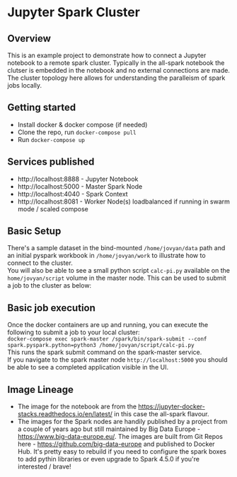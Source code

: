 # Jupyter Spark Cluster

## Overview

This is an example project to demonstrate how to connect a Jupyter notebook to a remote spark cluster.  Typically in the all-spark notebook the clutser is embedded in the notebook and no external connections are made.  The cluster topology here allows for understanding the paralleism of spark jobs locally.

## Getting started

* Install docker & docker compose (if needed)
* Clone the repo, run `docker-compose pull`
* Run `docker-compose up`

## Services published

* http://localhost:8888 - Jupyter Notebook
* http://localhost:5000 - Master Spark Node
* http://localhost:4040 - Spark Context
* http://localhost:8081 - Worker Node(s) loadbalanced if running in swarm mode / scaled compose

## Basic Setup

There's a sample dataset in the bind-mounted `/home/jovyan/data` path and an initial pyspark workbook in `/home/jovyan/work` to illustrate how to connect to the cluster. <br>
You will also be able to see a small python script `calc-pi.py` available on the `home/jovyan/script` volume in the master node.
This can be used to submit a job to the cluster as below: <br>

## Basic job execution

Once the docker containers are up and running, you can execute the following to submit a job to your local cluster: <br>
`docker-compose exec spark-master /spark/bin/spark-submit --conf spark.pyspark.python=python3 /home/jovyan/script/calc-pi.py` <br>
This runs the spark submit command on the spark-master service. <br>
If you navigate to the spark master node `http://localhost:5000` you should be able to see a completed application visible in the UI. <br>

## Image Lineage

* The image for the notebook are from the https://jupyter-docker-stacks.readthedocs.io/en/latest/ in this case the all-spark flavour.
* The images for the Spark nodes are handily published by a project from a couple of years ago but still maintained by Big Data Europe - https://www.big-data-europe.eu/.  The images are built from Git Repos here - https://github.com/big-data-europe and published to Docker Hub.  It's pretty easy to rebuild if you need to configure the spark boxes to add pythin libraries or even upgrade to Spark 4.5.0 if you're interested / brave!
